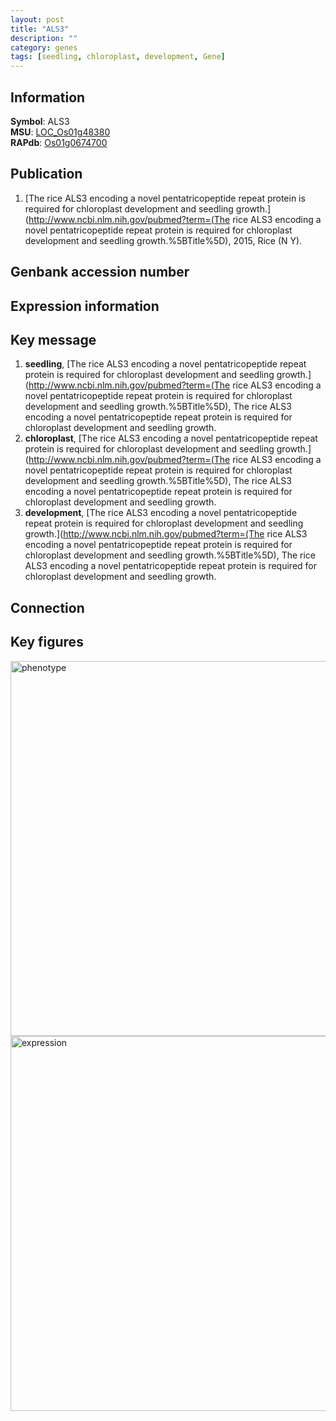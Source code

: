 ```yaml
---
layout: post
title: "ALS3"
description: ""
category: genes
tags: [seedling, chloroplast, development, Gene]
---
```


## Information
__Symbol__: ALS3  
__MSU__: [LOC_Os01g48380](http://rice.plantbiology.msu.edu/cgi-bin/ORF_infopage.cgi?orf=LOC_Os01g48380)  
__RAPdb__: [Os01g0674700](http://rapdb.dna.affrc.go.jp/viewer/gbrowse_details/irgsp1?name=Os01g0674700)  

## Publication
1. [The rice ALS3 encoding a novel pentatricopeptide repeat protein is required for chloroplast development and seedling growth.](http://www.ncbi.nlm.nih.gov/pubmed?term=(The rice ALS3 encoding a novel pentatricopeptide repeat protein is required for chloroplast development and seedling growth.%5BTitle%5D), 2015, Rice (N Y).

## Genbank accession number

## Expression information

## Key message
1. __seedling__, [The rice ALS3 encoding a novel pentatricopeptide repeat protein is required for chloroplast development and seedling growth.](http://www.ncbi.nlm.nih.gov/pubmed?term=(The rice ALS3 encoding a novel pentatricopeptide repeat protein is required for chloroplast development and seedling growth.%5BTitle%5D), The rice ALS3 encoding a novel pentatricopeptide repeat protein is required for chloroplast development and seedling growth.
2. __chloroplast__, [The rice ALS3 encoding a novel pentatricopeptide repeat protein is required for chloroplast development and seedling growth.](http://www.ncbi.nlm.nih.gov/pubmed?term=(The rice ALS3 encoding a novel pentatricopeptide repeat protein is required for chloroplast development and seedling growth.%5BTitle%5D), The rice ALS3 encoding a novel pentatricopeptide repeat protein is required for chloroplast development and seedling growth.
3. __development__, [The rice ALS3 encoding a novel pentatricopeptide repeat protein is required for chloroplast development and seedling growth.](http://www.ncbi.nlm.nih.gov/pubmed?term=(The rice ALS3 encoding a novel pentatricopeptide repeat protein is required for chloroplast development and seedling growth.%5BTitle%5D), The rice ALS3 encoding a novel pentatricopeptide repeat protein is required for chloroplast development and seedling growth.

## Connection

## Key figures
<img src="http://ricencode.github.io/images/ALS3.pheno.png" alt="phenotype"  style="width: 600px;"/>

<img src="http://ricencode.github.io/images/ALS3.exp.png" alt="expression"  style="width: 600px;"/>


